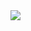 <img src="https://capsule-render.vercel.app/api?type=waving&color=gradient&height=200&section=header&text=내용입력&fontSize=90" />

<!--
**qjatjr0513/qjatjr0513** is a ✨ _special_ ✨ repository because its `README.md` (this file) appears on your GitHub profile.

Here are some ideas to get you started:

- 🔭 I’m currently working on ...
- 🌱 I’m currently learning ...
- 👯 I’m looking to collaborate on ...
- 🤔 I’m looking for help with ...
- 💬 Ask me about ...
- 📫 How to reach me: ...
- 😄 Pronouns: ...
- ⚡ Fun fact: ...
-->
